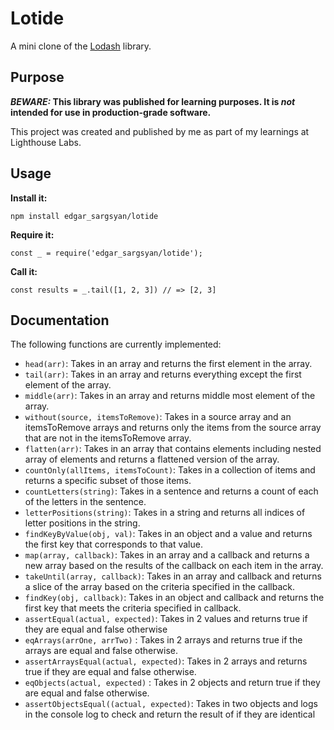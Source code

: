 # Lotide

A mini clone of the [Lodash](https://lodash.com) library.

## Purpose

**_BEWARE:_ This library was published for learning purposes. It is _not_ intended for use in production-grade software.**

This project was created and published by me as part of my learnings at Lighthouse Labs. 

## Usage

**Install it:**

`npm install edgar_sargsyan/lotide`

**Require it:**

`const _ = require('edgar_sargsyan/lotide');`

**Call it:**

`const results = _.tail([1, 2, 3]) // => [2, 3]`

## Documentation

The following functions are currently implemented:

* `head(arr)`: Takes in an array and returns the first element in the array.
* `tail(arr)`: Takes in an array and returns everything except the first element of the array.
* `middle(arr)`: Takes in an array and returns middle most element of the array.
* `without(source, itemsToRemove)`: Takes in a source array and an itemsToRemove arrays and returns only the items from the source array that are not in the itemsToRemove array.
* `flatten(arr)`: Takes in an array that contains elements including nested array of elements and returns a flattened version of the array.
* `countOnly(allItems, itemsToCount)`: Takes in a collection of items and returns a specific subset of those items.
* `countLetters(string)`: Takes in a sentence and returns a count of each of the letters in the sentence.
* `letterPositions(string)`: Takes in a string and returns all indices of letter positions in the string.
* `findKeyByValue(obj, val)`: Takes in an object and a value and returns the first key that corresponds to that value.
* `map(array, callback)`: Takes in an array and a callback and returns a new array based on the results of the callback on each item in the array.
* `takeUntil(array, callback)`: Takes in an array and callback and returns a slice of the array based on the criteria specified in the callback.
* `findKey(obj, callback)`: Takes in an object and callback and returns the first key that meets the criteria specified in callback.
* `assertEqual(actual, expected)`: Takes in 2 values and returns true if they are equal and false otherwise 
* `eqArrays(arrOne, arrTwo)` : Takes in 2 arrays and returns true if the arrays are equal and false otherwise.
* `assertArraysEqual(actual, expected)`: Takes in 2 arrays and returns true if they are equal and false otherwise.
* `eqObjects(actual, expected)` : Takes in 2 objects and return true if they are equal and false otherwise.
* `assertObjectsEqual((actual, expected)`: Takes in two objects and logs in the console log to check and return the result of if they are identical